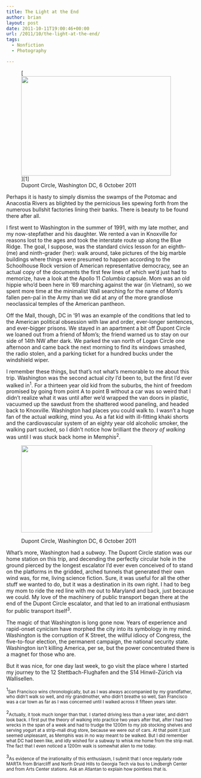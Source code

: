 ```yaml
---
title: The Light at the End
author: brian
layout: post
date: 2011-10-11T19:00:46+00:00
url: /2011/10/the-light-at-the-end/
tags:
  - Nonfiction
  - Photography

---
```

<figure style="width: 400px" class="wp-caption alignleft">[<img src="http://farm7.static.flickr.com/6060/6227298848_5d17eeaec0.jpg" alt="" width="400" height="266" />][1]<figcaption class="wp-caption-text">Dupont Circle, Washington DC, 6 October 2011</figcaption></figure> 

Perhaps it is hasty to simply dismiss the swamps of the Potomac and Anacostia Rivers as blighted by the pernicious lies spewing forth from the numerous bullshit factories lining their banks. There is beauty to be found there after all.<!--more-->

I first went to Washington in the summer of 1991, with my late mother, and my now-stepfather and his daughter. We rented a van in Knoxville for reasons lost to the ages and took the interstate route up along the Blue Ridge. The goal, I suppose, was the standard civics lesson for an eighth- (me) and ninth-grader (her): walk around, take pictures of the big marble buildings where things were presumed to happen according to the Schoolhouse Rock version of American representative democracy, see an actual copy of the documents the first few lines of which we&#8217;d just had to memorize, have a look at the Apollo 11 _Columbia_ capsule. Mom was an old hippie who&#8217;d been here in &#8217;69 marching against the war (in Vietnam), so we spent more time at the minimalist Wall searching for the name of Mom&#8217;s fallen pen-pal in the Army than we did at any of the more grandiose neoclassical temples of the American pantheon.

Off the Mall, though, DC in &#8217;91 was an example of the conditions that led to the American political obsession with law and order, ever-longer sentences, and ever-bigger prisons. We stayed in an apartment a bit off Dupont Circle we loaned out from a friend of Mom&#8217;s; the friend warned us to stay on our side of 14th NW after dark. We parked the van north of Logan Circle one afternoon and came back the next morning to find its windows smashed, the radio stolen, and a parking ticket for a hundred bucks under the windshield wiper.

I remember these things, but that&#8217;s not what&#8217;s memorable to me about this trip. Washington was the second actual _city_ I&#8217;d been to, but the first I&#8217;d ever walked in<sup>1</sup>. For a thirteen year old kid from the suburbs, the hint of freedom promised by going from point A to point B without a car was so weird that I didn&#8217;t realize what it was until after we&#8217;d wrapped the van doors in plastic, vacuumed up the sawdust from the shattered wood paneling, and headed back to Knoxville. Washington had places you could walk to. I wasn&#8217;t a huge fan of the actual _walking_, mind you. As a fat kid with ill-fitting khaki shorts and the cardiovascular system of an eighty year old alcoholic smoker, the walking part sucked, so I didn&#8217;t notice how brilliant the _theory of walking_ was until I was stuck back home in Memphis<sup>2</sup>.<figure style="width: 350px" class="wp-caption alignright">

[<img class=" " src="http://farm7.static.flickr.com/6110/6226775597_4b6cb6efac.jpg" alt="" width="350" height="233" />][2]<figcaption class="wp-caption-text">Dupont Circle, Washington DC, 6 October 2011</figcaption></figure> 

What&#8217;s more, Washington had a _subway_. The Dupont Circle station was our home station on this trip, and decending the perfectly circular hole in the ground pierced by the longest escalator I&#8217;d ever even conceived of to stand on the platforms in the gridded, arched tunnels that generated their own wind was, for me, living science fiction. Sure, it was useful for all the other stuff we wanted to do, but it was a destination in its own right. I had to beg my mom to ride the red line with me out to Maryland and back, just because we could. My love of the machinery of public transport began there at the end of the Dupont Circle escalator, and that led to an irrational enthusiasm for public transport itself<sup>3</sup>.

The magic of that Washington is long gone now. Years of experience and rapid-onset cynicism have morphed the city into its symbology in my mind. Washington is the corruption of K Street, the willful idiocy of Congress, the five-to-four election, the permanent campaign, the national security state. Washington isn&#8217;t killing America, per se, but the power concentrated there is a magnet for those who are.

But it was nice, for one day last week, to go visit the place where I started my journey to the 12 Stettbach-Flughafen and the S14 Hinwil-Zürich via Wallisellen.

<sup>1</sup><small>San Francisco wins chronologically, but as I was always accompanied by my grandfather, who didn&#8217;t walk so well, and my grandmother, who didn&#8217;t breathe so well, San Francisco was a car town as far as I was concerned until I walked across it fifteen years later.</small>

<sup>2</sup><small>Actually, it took much longer than that. I started driving less than a year later, and didn&#8217;t look back. I first put the theory of walking into practice two years after that, after I had two wrecks in the span of a week and had to trudge the 1200m to my job stocking shelves and serving yogurt at a strip-mall drug store, because we were out of cars. At that point it just seemed unpleasant, as Memphis was in no way meant to be walked. But I did remember what DC had been like, and idly wished for a subway to whisk me home from the strip mall. The fact that I even noticed a 1200m walk is somewhat alien to me today.</small>

<sup>3</sup><small>As evidence of the irrationality of this enthusiasm, I submit that I once regularly rode MARTA from Briarcliff and North Druid Hills to Georgia Tech via bus to Lindbergh Center and from Arts Center stations. Ask an Atlantan to explain how pointless that is.</small>

 [1]: http://www.flickr.com/photos/bht/6227298848/ "Dupont Circle (I) by bht, on Flickr"
 [2]: http://www.flickr.com/photos/bht/6226775597/ "Dupont Circle (II) by bht, on Flickr"
